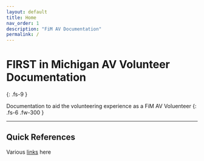 ```yaml
---
layout: default
title: Home
nav_order: 1
description: "FiM AV Documentation"
permalink: /
---
```


# FIRST in Michigan AV Volunteer Documentation
{: .fs-9 }

Documentation to aid the volunteering experience as a FiM AV Voluenteer
{: .fs-6 .fw-300 }

---

## Quick References

Various [links](https://google.com) here 
